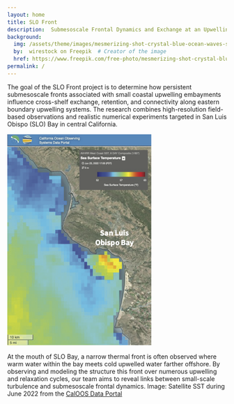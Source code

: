 ```yaml
---
layout: home
title: SLO Front
description:  Submesoscale Frontal Dynamics and Exchange at an Upwelling Bay
background:
  img: /assets/theme/images/mesmerizing-shot-crystal-blue-ocean-waves-smaller.png
  by:  wirestock on Freepik  # Creator of the image
  href: https://www.freepik.com/free-photo/mesmerizing-shot-crystal-blue-ocean-waves_17530073.htm#query=ocean%20background&position=3&from_view=keyword&track=ais&uuid=c48e9e84-436d-447c-94ef-040b0d31615d # Link to the original source
permalink: /
---
```



The goal of the SLO Front project is to determine how persistent submesoscale fronts associated with small coastal upwelling embayments influence cross-shelf exchange, retention, and connectivity along eastern boundary upwelling systems. The research combines high-resolution field-based observations and realistic numerical experiments targeted in San Luis Obispo (SLO) Bay in central California.

![SLO Bay SST Map](pages/images/SLO-Bay-SST-labeled.png)

<!-- <div style="text-align: center">
<figure>
  <img src="pages/images/SLO-Bay-SST-labeled.png" alt="SLO Bay SST"/>
  <figcaption>Satellite sea surface temperature (SST) near SLO Bay during June 2022. Source: CalOOS Data Portal</figcaption>
</figure>
</div> -->

At the mouth of SLO Bay, a narrow thermal front is often observed where warm water within the bay meets cold upwelled water farther offshore. By observing and modeling the structure this front over numerous upwelling and relaxation cycles, our team aims to reveal links between small-scale turbulence and submesoscale frontal dynamics. Image: Satellite SST during June 2022 from the [CalOOS Data Portal](https://data.caloos.org)